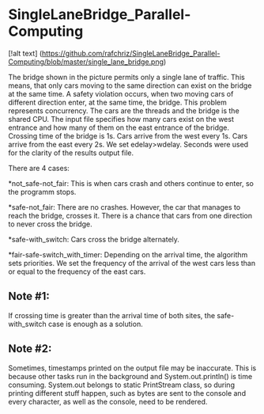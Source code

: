 # SingleLaneBridge_Parallel-Computing

[!alt text] (https://github.com/rafchriz/SingleLaneBridge_Parallel-Computing/blob/master/single_lane_bridge.png)

The bridge shown in the picture permits only a single lane of traffic. This means, that only cars moving to the same direction can exist on the bridge at the same time. A safety violation occurs, when two moving cars of different direction enter, at the same time, the bridge.
This problem represents concurrency. The cars are the threads and the bridge is the shared CPU.
The input file specifies how many cars exist on the west entrance and how many of them on the east entrance of the bridge.
Crossing time of the bridge is 1s.
Cars arrive from the west every 1s. Cars arrive from the east every 2s.
We set edelay>wdelay.
Seconds were used for the clarity of the results output file.

There are 4 cases:

*not_safe-not_fair:
This is when cars crash and others continue to enter, so the programm stops.

*safe-not_fair:
There are no crashes. However, the car that manages to reach the bridge, crosses it. There is a chance that cars from one direction to never cross the bridge.

*safe-with_switch:
Cars cross the bridge alternately.

*fair-safe-switch_with_timer:
Depending on the arrival time, the algorithm sets priorities. We set the frequency of the arrival of the west cars less than or equal to the frequency of the east cars.

## Note #1:
If crossing time is greater than the arrival time of both sites, the safe-with_switch case is enough as a solution.

## Note #2:
Sometimes, timestamps printed on the output file may be inaccurate. This is because other tasks run in the background and System.out.println() is time consuming. System.out belongs to static PrintStream class, so during printing different stuff happen, such as bytes are sent to the console and every character, as well as the console, need to be rendered.
